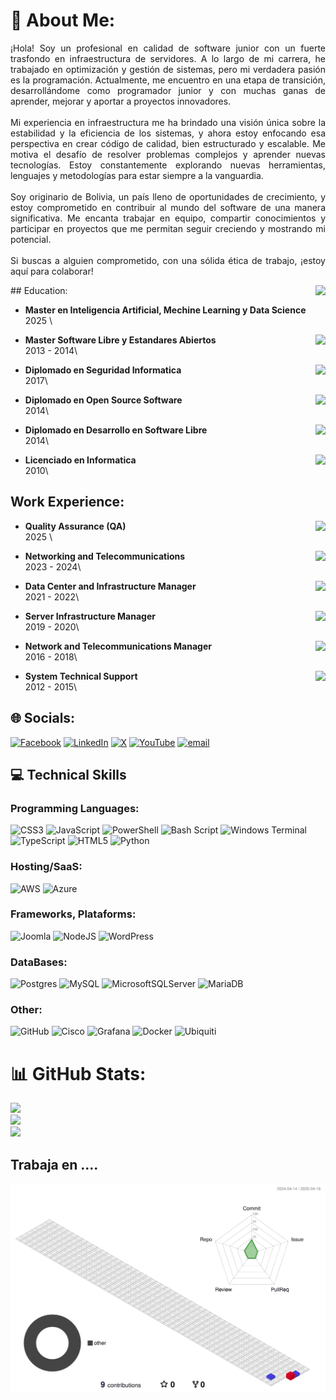 # 💫 About Me:
<p style="text-align: justify;">
¡Hola! Soy un profesional en calidad de software junior con un fuerte trasfondo en infraestructura de servidores. A lo largo de mi carrera, he trabajado en optimización y gestión de sistemas, pero mi verdadera pasión es la programación. Actualmente, me encuentro en una etapa de transición, desarrollándome como programador junior y con muchas ganas de aprender, mejorar y aportar a proyectos innovadores.<br><br>Mi experiencia en infraestructura me ha brindado una visión única sobre la estabilidad y la eficiencia de los sistemas, y ahora estoy enfocando esa perspectiva en crear código de calidad, bien estructurado y escalable. Me motiva el desafío de resolver problemas complejos y aprender nuevas tecnologías. Estoy constantemente explorando nuevas herramientas, lenguajes y metodologías para estar siempre a la vanguardia.<br><br>Soy originario de Bolivia, un país lleno de oportunidades de crecimiento, y estoy comprometido en contribuir al mundo del software de una manera significativa. Me encanta trabajar en equipo, compartir conocimientos y participar en proyectos que me permitan seguir creciendo y mostrando mi potencial.<br><br>Si buscas a alguien comprometido, con una sólida ética de trabajo, ¡estoy aquí para colaborar!
</p>
## Education:

<img align="right" src="https://img.shields.io/badge/Universidad_de_El_Alto-BO-red" />
                                                                                                      
- **Master en Inteligencia Artificial, Mechine Learning y Data Science**\
2025 \
<!-- 📍 **Universidad Publica de El Alto** - El Alto, Bolivia -->

<img align="right" src="https://img.shields.io/badge/Universidad_Mayor_de_San_Andres-BO-blue" />
                                                                                                      
- **Master Software Libre y Estandares Abiertos**\
2013 - 2014\
<!--📍 **Universidad de Mayor de San Andres** - La Paz, Bolivia -->

<img align="right" src="https://img.shields.io/badge/Universidad_Del_Valle-BO-red" />
                                                                                                      
- **Diplomado en Seguridad Informatica**\
2017\
<!-- 📍 **Universidad del Valle** - Cochabmaba, Bolivia -->

<img align="right" src="https://img.shields.io/badge/Universidad_Mayor_de_San_Andres-BO-blue" />
                                                                                                      
- **Diplomado en Open Source Software**\
2014\
<!-- 📍 **Universidad de Mayor de San Andres** - La Paz, Bolivia -->

<img align="right" src="https://img.shields.io/badge/Universidad_Mayor_de_San_Andres-BO-blue" />
                                                                                                      
- **Diplomado en Desarrollo en Software Libre**\
2014\
<!-- 📍 **Universidad de Mayor de San Andres** - La Paz, Bolivia -->

<img align="right" src="https://img.shields.io/badge/Universidad_Mayor_de_San_Andres-BO-blue" />

- **Licenciado en Informatica**\
2010\
<!-- 📍 **Universidad de Mayor de San Andres** - La Paz, Bolivia -->
## Work Experience:

<img align="right" src="https://img.shields.io/badge/Government_Agency-BO-green" />
                                                                                                      
- **Quality Assurance (QA)**\
2025 \

<img align="right" src="https://img.shields.io/badge/Productive_Companies-BO-green" />
                                                                                                      
- **Networking and Telecommunications**\
2023 - 2024\

<img align="right" src="https://img.shields.io/badge/Public_Administration-BO-green" />
                                                                                                      
- **Data Center and Infrastructure Manager**\
2021 - 2022\

<img align="right" src="https://img.shields.io/badge/Public_Administration-BO-green" />
                                                                                                      
- **Server Infrastructure Manager**\
2019 - 2020\

<img align="right" src="https://img.shields.io/badge/Public_Administration-BO-green" />
                                                                                                      
- **Network and Telecommunications Manager**\
2016 - 2018\

<img align="right" src="https://img.shields.io/badge/Public_Administration-BO-green" />

- **System Technical Support**\
2012 - 2015\
## 🌐 Socials:
[![Facebook](https://img.shields.io/badge/Facebook-%231877F2.svg?logo=Facebook&logoColor=white)](https://facebook.com/josriver) [![LinkedIn](https://img.shields.io/badge/LinkedIn-%230077B5.svg?logo=linkedin&logoColor=white)](https://linkedin.com/in/josriver.b) [![X](https://img.shields.io/badge/X-black.svg?logo=X&logoColor=white)](https://x.com/josriver.b) [![YouTube](https://img.shields.io/badge/YouTube-%23FF0000.svg?logo=YouTube&logoColor=white)](https://youtube.com/@josriver.b) [![email](https://img.shields.io/badge/Email-D14836?logo=gmail&logoColor=white)](mailto:josriver.mre@gmail.com) 

## 💻 Technical Skills

### Programming Languages: 
![CSS3](https://img.shields.io/badge/css3-%231572B6.svg?style=for-the-badge&logo=css3&logoColor=white) ![JavaScript](https://img.shields.io/badge/javascript-%23323330.svg?style=for-the-badge&logo=javascript&logoColor=%23F7DF1E) ![PowerShell](https://img.shields.io/badge/PowerShell-%235391FE.svg?style=for-the-badge&logo=powershell&logoColor=white) ![Bash Script](https://img.shields.io/badge/bash_script-%23121011.svg?style=for-the-badge&logo=gnu-bash&logoColor=white) ![Windows Terminal](https://img.shields.io/badge/Windows%20Terminal-%234D4D4D.svg?style=for-the-badge&logo=windows-terminal&logoColor=white) ![TypeScript](https://img.shields.io/badge/typescript-%23007ACC.svg?style=for-the-badge&logo=typescript&logoColor=white) ![HTML5](https://img.shields.io/badge/html5-%23E34F26.svg?style=for-the-badge&logo=html5&logoColor=white) ![Python](https://img.shields.io/badge/python-3670A0?style=for-the-badge&logo=python&logoColor=ffdd54)
### Hosting/SaaS: 

![AWS](https://img.shields.io/badge/AWS-%23FF9900.svg?style=for-the-badge&logo=amazon-aws&logoColor=white) ![Azure](https://img.shields.io/badge/azure-%230072C6.svg?style=for-the-badge&logo=microsoftazure&logoColor=white)

### Frameworks, Plataforms: 
![Joomla](https://img.shields.io/badge/joomla-%235091CD.svg?style=for-the-badge&logo=joomla&logoColor=white) ![NodeJS](https://img.shields.io/badge/node.js-6DA55F?style=for-the-badge&logo=node.js&logoColor=white) ![WordPress](https://img.shields.io/badge/WordPress-%23117AC9.svg?style=for-the-badge&logo=WordPress&logoColor=white)

### DataBases:
![Postgres](https://img.shields.io/badge/postgres-%23316192.svg?style=for-the-badge&logo=postgresql&logoColor=white) ![MySQL](https://img.shields.io/badge/mysql-4479A1.svg?style=for-the-badge&logo=mysql&logoColor=white) ![MicrosoftSQLServer](https://img.shields.io/badge/Microsoft%20SQL%20Server-CC2927?style=for-the-badge&logo=microsoft%20sql%20server&logoColor=white) ![MariaDB](https://img.shields.io/badge/MariaDB-003545?style=for-the-badge&logo=mariadb&logoColor=white)

### Other:
![GitHub](https://img.shields.io/badge/github-%23121011.svg?style=for-the-badge&logo=github&logoColor=white) ![Cisco](https://img.shields.io/badge/cisco-%23049fd9.svg?style=for-the-badge&logo=cisco&logoColor=black) ![Grafana](https://img.shields.io/badge/grafana-%23F46800.svg?style=for-the-badge&logo=grafana&logoColor=white) ![Docker](https://img.shields.io/badge/docker-%230db7ed.svg?style=for-the-badge&logo=docker&logoColor=white) ![Ubiquiti](https://img.shields.io/badge/ubiquiti-%230559C9.svg?style=for-the-badge&logo=ubiquiti&logoColor=white)

# 📊 GitHub Stats:
![](https://github-readme-stats.vercel.app/api?username=josriver&theme=github_dark_dimmed&hide_border=false&include_all_commits=false&count_private=false)<br/>
![](https://nirzak-streak-stats.vercel.app/?user=josriver&theme=github_dark_dimmed&hide_border=false)<br/>
![](https://github-readme-stats.vercel.app/api/top-langs/?username=josriver&theme=github_dark_dimmed&hide_border=false&include_all_commits=false&count_private=false&layout=compact)

## Trabaja en ....
![](./profile-3d-contrib/profile-gitblock.svg)

<!-- ## 🏆 GitHub Trophies
![](https://github-profile-trophy.vercel.app/?username=josriver&theme=radical&no-frame=false&no-bg=true&margin-w=4) 

### ✍️ Random Dev Quote
![](https://quotes-github-readme.vercel.app/api?type=horizontal&theme=radical)

### 🔝 Top Contributed Repo
![](https://github-contributor-stats.vercel.app/api?username=josriver&limit=5&theme=dark&combine_all_yearly_contributions=true)

---
[![](https://visitcount.itsvg.in/api?id=josriver&icon=0&color=0)](https://visitcount.itsvg.in) -->

<!-- Proudly created with GPRM ( https://gprm.itsvg.in ) -->
